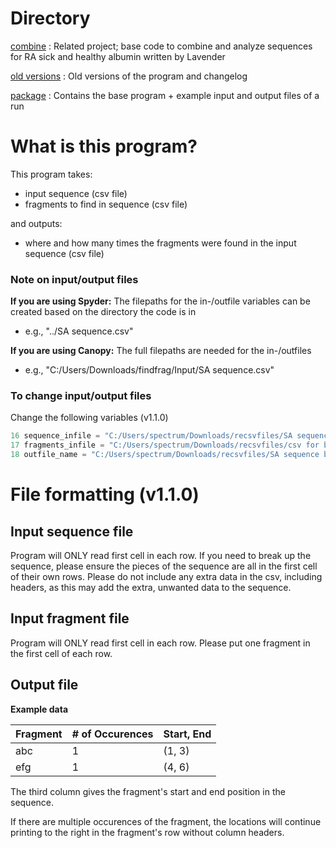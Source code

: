 # Directory
[combine](https://github.com/rakudola/findfrag/tree/master/combine)
: Related project; base code to combine and analyze sequences for RA sick and healthy albumin written by Lavender

[old versions](https://github.com/rakudola/findfrag/tree/master/old%20versions)
: Old versions of the program and changelog

[package](https://github.com/rakudola/findfrag/tree/master/package)
: Contains the base program + example input and output files of a run

# What is this program?
This program takes:
- input sequence (csv file)
- fragments to find in sequence (csv file)

and outputs:
- where and how many times the fragments were found in the input sequence (csv file)

### Note on input/output files
**If you are using Spyder:** The filepaths for the in-/outfile variables can be created based on the directory the code is in
- e.g., "../SA sequence.csv"

**If you are using Canopy:** The full filepaths are needed for the in-/outfiles
- e.g., "C:/Users/Downloads/findfrag/Input/SA sequence.csv"
### To change input/output files
Change the following variables (v1.1.0)
```python
16 sequence_infile = "C:/Users/spectrum/Downloads/recsvfiles/SA sequence.csv"
17 fragments_infile = "C:/Users/spectrum/Downloads/recsvfiles/csv for blast.csv"
18 outfile_name = "C:/Users/spectrum/Downloads/recsvfiles/SA sequence blast.csv"
```

# File formatting (v1.1.0)
## Input sequence file
Program will ONLY read first cell in each row. If you need to break up the sequence, please ensure the pieces of the sequence are all in the first cell of their own rows. Please do not include any extra data in the csv, including headers, as this may add the extra, unwanted data to the sequence.

## Input fragment file
Program will ONLY read first cell in each row. Please put one fragment in the first cell of each row.

## Output file
**Example data**

Fragment | # of Occurences | Start, End 
--- | --- | ---
abc | 1 | (1, 3) 
efg | 1 | (4, 6)

The third column gives the fragment's start and end position in the sequence.

If there are multiple occurences of the fragment, the locations will continue printing to the right in the fragment's row without column headers.

